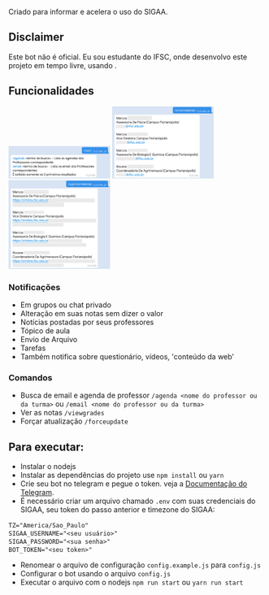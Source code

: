 Criado para informar e acelera o uso do SIGAA.
## Disclaimer
Este bot não é oficial.
Eu sou estudante do IFSC, onde desenvolvo este projeto em tempo livre, usando .

## Funcionalidades
<img alt="/start" src="screenshot_start.jpg" width="200" />
<img alt="/email" src="screenshot_email.jpg" width="200" />
<img alt="/agenda" src="screenshot_calendar.jpg" width="200" />

### Notificações
* Em grupos ou chat privado
* Alteração em suas notas sem dizer o valor
* Notícias postadas por seus professores
* Tópico de aula
* Envio de Arquivo
* Tarefas
* Também notifica sobre questionário, vídeos, 'conteúdo da web'
 
### Comandos
* Busca de email e agenda de professor
`/agenda <nome do professor ou da turma>` ou `/email <nome do professor ou da turma>`
* Ver as notas `/viewgrades` 
* Forçar atualização `/forceupdate`
 
## Para executar:
* Instalar o nodejs
* Instalar as dependências do projeto
use `npm install` ou `yarn`
* Crie seu bot no telegram e pegue o token. veja a [Documentação do Telegram](https://core.telegram.org/bots#6-botfather).
* É necessário criar um arquivo chamado `.env` com suas credenciais do SIGAA, seu token do passo anterior e timezone do SIGAA:
```
TZ="America/Sao_Paulo"
SIGAA_USERNAME="<seu usuário>"
SIGAA_PASSWORD="<sua senha>"
BOT_TOKEN="<seu token>"
```
* Renomear o arquivo de configuração `config.example.js` para `config.js`
* Configurar o bot usando o arquivo `config.js`
* Executar o arquivo com o nodejs `npm run start` ou `yarn run start`